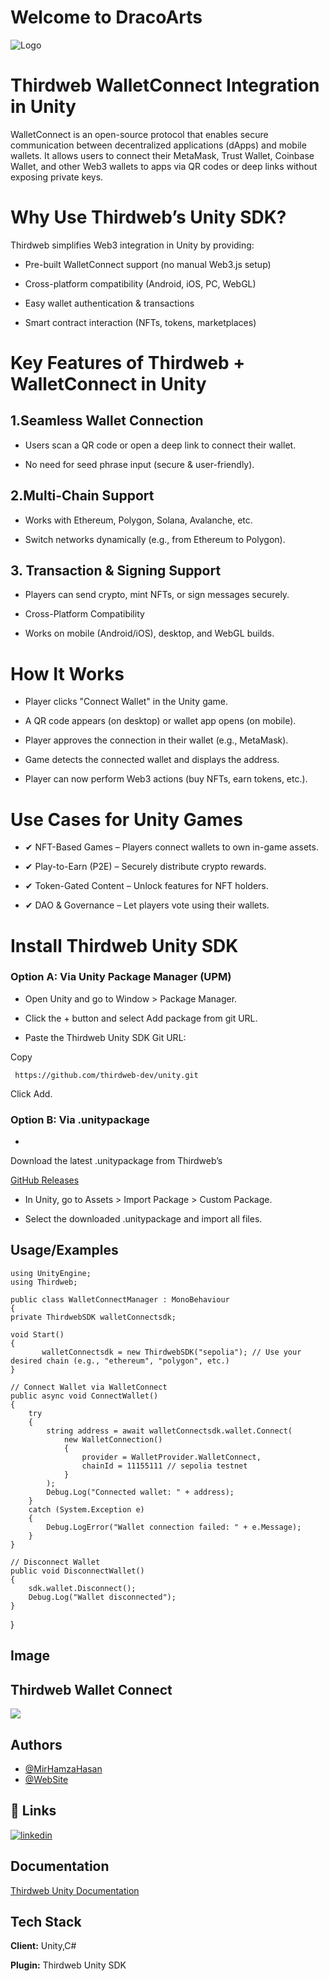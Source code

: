 
# Welcome to DracoArts

![Logo](https://dracoarts-logo.s3.eu-north-1.amazonaws.com/DracoArts.png)




#  Thirdweb WalletConnect Integration in Unity
WalletConnect is an open-source protocol that enables secure communication between decentralized applications (dApps) and mobile wallets. It allows users to connect their MetaMask, Trust Wallet, Coinbase Wallet, and other Web3 wallets to apps via QR codes or deep links without exposing private keys.
# Why Use Thirdweb’s Unity SDK?
Thirdweb simplifies Web3 integration in Unity by providing:

- Pre-built WalletConnect support (no manual Web3.js setup)

- Cross-platform compatibility (Android, iOS, PC, WebGL)

- Easy wallet authentication & transactions

- Smart contract interaction (NFTs, tokens, marketplaces)
# Key Features of Thirdweb + WalletConnect in Unity
## 1.Seamless Wallet Connection

- Users scan a QR code or open a deep link to connect their wallet.

- No need for seed phrase input (secure & user-friendly).

## 2.Multi-Chain Support

- Works with Ethereum, Polygon, Solana, Avalanche, etc.

- Switch networks dynamically (e.g., from Ethereum to Polygon).

## 3. Transaction & Signing Support

- Players can send crypto, mint NFTs, or sign messages securely.

- Cross-Platform Compatibility

- Works on mobile (Android/iOS), desktop, and WebGL builds.
# How It Works 
- Player clicks "Connect Wallet" in the Unity game.

- A QR code appears (on desktop) or wallet app opens (on mobile).

- Player approves the connection in their wallet (e.g., MetaMask).

- Game detects the connected wallet and displays the address.

 - Player can now perform Web3 actions (buy NFTs, earn tokens, etc.).

 # Use Cases for Unity Games

- ✔ NFT-Based Games – Players connect wallets to own in-game assets.

- ✔ Play-to-Earn (P2E) – Securely distribute crypto rewards.

- ✔ Token-Gated Content – Unlock features for NFT holders.

- ✔ DAO & Governance – Let players vote using their wallets.

# Install Thirdweb Unity SDK
### Option A: Via Unity Package Manager (UPM)
- Open Unity and go to Window > Package Manager.

- Click the + button and select Add package from git URL.

- Paste the Thirdweb Unity SDK Git URL:

Copy

     https://github.com/thirdweb-dev/unity.git
Click Add.

### Option B: Via .unitypackage
- 
Download the latest .unitypackage from Thirdweb’s 

[GitHub Releases](https://github.com/thirdweb-dev/unity/releases")

- In Unity, go to Assets > Import Package > Custom Package.

- Select the downloaded .unitypackage and import all files.
## Usage/Examples
    using UnityEngine;
    using Thirdweb;

    public class WalletConnectManager : MonoBehaviour
    {
    private ThirdwebSDK walletConnectsdk;

    void Start()
    {
           walletConnectsdk = new ThirdwebSDK("sepolia"); // Use your desired chain (e.g., "ethereum", "polygon", etc.)
    }

    // Connect Wallet via WalletConnect
    public async void ConnectWallet()
    {
        try
        {
            string address = await walletConnectsdk.wallet.Connect(
                new WalletConnection()
                {
                    provider = WalletProvider.WalletConnect,
                    chainId = 11155111 // sepolia testnet
                }
            );
            Debug.Log("Connected wallet: " + address);
        }
        catch (System.Exception e)
        {
            Debug.LogError("Wallet connection failed: " + e.Message);
        }
    }

    // Disconnect Wallet
    public void DisconnectWallet()
    {
        sdk.wallet.Disconnect();
        Debug.Log("Wallet disconnected");
    }
}
## Image

## Thirdweb Wallet Connect

![](https://github.com/AzharKhemta/Gif-File-images/blob/main/ThirdWeb%20Wallet%20connect.gif?raw=true)



## Authors

- [@MirHamzaHasan](https://github.com/MirHamzaHasan)
- [@WebSite](https://mirhamzahasan.com)


## 🔗 Links

[![linkedin](https://img.shields.io/badge/linkedin-0A66C2?style=for-the-badge&logo=linkedin&logoColor=white)](https://www.linkedin.com/company/mir-hamza-hasan/posts/?feedView=all/)
## Documentation

[Thirdweb Unity Documentation](https://portal.thirdweb.com/unity/v5)




## Tech Stack
**Client:** Unity,C#

**Plugin:** Thirdweb Unity SDK



